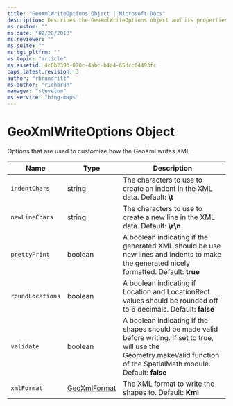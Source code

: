 ```yaml
---
title: "GeoXmlWriteOptions Object | Microsoft Docs"
description: Describes the GeoXmlWriteOptions object and its properties that are used to customize how the GeoXml writes XML.
ms.custom: ""
ms.date: "02/28/2018"
ms.reviewer: ""
ms.suite: ""
ms.tgt_pltfrm: ""
ms.topic: "article"
ms.assetid: 4c0b2393-070c-4abc-b4a4-65dcc64493fc
caps.latest.revision: 3
author: "rbrundritt"
ms.author: "richbrun"
manager: "stevelom"
ms.service: "bing-maps"
---
```


# GeoXmlWriteOptions Object

Options that are used to customize how the GeoXml writes XML.

| Name             | Type         | Description  |
|------------------|--------------|--------------|
| `indentChars`    | string       | The characters to use to create an indent in the XML data. Default: **\\t** |
| `newLineChars`   | string       | The characters to use to create a new line in the XML data. Default: **\\r\\n** |
| `prettyPrint`    | boolean      | A boolean indicating if the generated XML should be use new lines and indents to make the generated nicely formatted. Default: **true** |
| `roundLocations` | boolean      | A boolean indicating if Location and LocationRect values should be rounded off to 6 decimals. Default: **false** |
| `validate`       | boolean      | A boolean indicating if the shapes should be made valid before writing. If set to true, will use the Geometry.makeValid function of the SpatialMath module. Default: **false** |
| `xmlFormat`      | [GeoXmlFormat](geoxmlformat-enumeration.md) | The XML format to write the shapes to. Default: **Kml**   |
